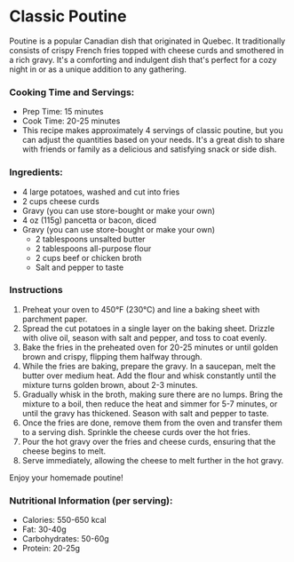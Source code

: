 # Classic Poutine

Poutine is a popular Canadian dish that originated in Quebec. It traditionally consists of crispy French fries topped with cheese curds and smothered in a rich gravy. It's a comforting and indulgent dish that's perfect for a cozy night in or as a unique addition to any gathering.

### Cooking Time and Servings:
- Prep Time: 15 minutes
- Cook Time: 20-25 minutes
- This recipe makes approximately 4 servings of classic poutine, but you can adjust the quantities based on your needs. It's a great dish to share with friends or family as a delicious and satisfying snack or side dish.

### Ingredients:
- 4 large potatoes, washed and cut into fries
- 2 cups cheese curds
- Gravy (you can use store-bought or make your own)
- 4 oz (115g) pancetta or bacon, diced
- Gravy (you can use store-bought or make your own)
  - 2 tablespoons unsalted butter
  - 2 tablespoons all-purpose flour
  - 2 cups beef or chicken broth
  - Salt and pepper to taste

### Instructions
1. Preheat your oven to 450°F (230°C) and line a baking sheet with parchment paper.
2. Spread the cut potatoes in a single layer on the baking sheet. Drizzle with olive oil, season with salt and pepper, and toss to coat evenly.
3. Bake the fries in the preheated oven for 20-25 minutes or until golden brown and crispy, flipping them halfway through.
4. While the fries are baking, prepare the gravy. In a saucepan, melt the butter over medium heat. Add the flour and whisk constantly until the mixture turns golden brown, about 2-3 minutes.
5. Gradually whisk in the broth, making sure there are no lumps. Bring the mixture to a boil, then reduce the heat and simmer for 5-7 minutes, or until the gravy has thickened. Season with salt and pepper to taste.
6. Once the fries are done, remove them from the oven and transfer them to a serving dish. Sprinkle the cheese curds over the hot fries.
7. Pour the hot gravy over the fries and cheese curds, ensuring that the cheese begins to melt.
8. Serve immediately, allowing the cheese to melt further in the hot gravy.

Enjoy your homemade poutine!

### Nutritional Information (per serving):
- Calories: 550-650 kcal
- Fat: 30-40g
- Carbohydrates: 50-60g
- Protein: 20-25g
